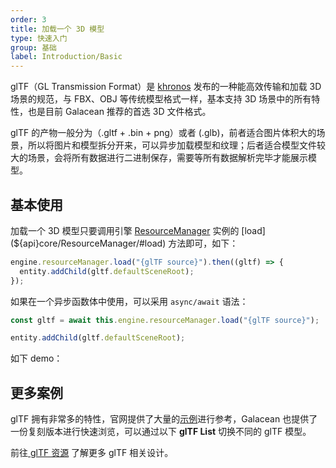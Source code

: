 ```yaml
---
order: 3
title: 加载一个 3D 模型
type: 快速入门
group: 基础
label: Introduction/Basic
---
```


glTF（GL Transmission Format）是 [khronos](https://www.khronos.org/) 发布的一种能高效传输和加载 3D 场景的规范，与 FBX、OBJ 等传统模型格式一样，基本支持 3D 场景中的所有特性，也是目前 Galacean 推荐的首选 3D 文件格式。

glTF 的产物一般分为（.gltf + .bin + png）或者 (.glb)，前者适合图片体积大的场景，所以将图片和模型拆分开来，可以异步加载模型和纹理；后者适合模型文件较大的场景，会将所有数据进行二进制保存，需要等所有数据解析完毕才能展示模型。

## 基本使用

加载一个 3D 模型只要调用引擎 [ResourceManager](${docs}resource-manager-cn) 实例的 [load](${api}core/ResourceManager/#load) 方法即可，如下：

```typescript
engine.resourceManager.load("{glTF source}").then((gltf) => {
  entity.addChild(gltf.defaultSceneRoot);
});
```

如果在一个异步函数体中使用，可以采用 `async/await` 语法：

```typescript
const gltf = await this.engine.resourceManager.load("{glTF source}");

entity.addChild(gltf.defaultSceneRoot);
```

如下 demo：

<playground src="gltf-basic.ts"></playground>

## 更多案例

glTF 拥有非常多的特性，官网提供了大量的[示例](https://github.com/KhronosGroup/glTF-Sample-Models/tree/master/2.0)进行参考，Galacean 也提供了一份复刻版本进行快速浏览，可以通过以下 **glTF List** 切换不同的 glTF 模型。

前往[ glTF 资源](${docs}gltf-cn) 了解更多 glTF 相关设计。

<playground src="gltf-loader.ts"></playground>
